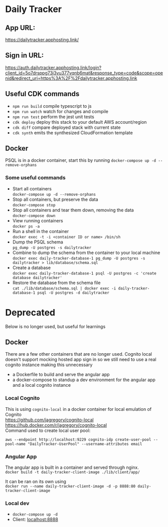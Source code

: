 # Daily Tracker

## App URL:
https://dailytracker.apphosting.link/

## Sign in URL:
https://auth.dailytracker.apphosting.link/login?client_id=5o7drsppg73j3vu377vqnb6mat&response_type=code&scope=openid&redirect_uri=https%3A%2F%2Fdailytracker.apphosting.link

## Useful CDK commands

* `npm run build`   compile typescript to js
* `npm run watch`   watch for changes and compile
* `npm run test`    perform the jest unit tests
* `cdk deploy`      deploy this stack to your default AWS account/region
* `cdk diff`        compare deployed stack with current state
* `cdk synth`       emits the synthesized CloudFormation template

## Docker
PSQL is in a docker container, start this by running `docker-compose up -d --remove-orphans`  

### Some useful commands
- Start all containers  
`docker-compose up -d --remove-orphans`
- Stop all containers, but preserve the data  
`docker-compose stop`  
- Stop all containers and tear them down, removing the data  
`docker-compose down`  
- View running containers  
`docker ps -a`  
- Run a shell in the container  
`docker exec -t -i <container ID or name> /bin/sh`  
- Dump the PSQL schema  
`pg_dump -U postgres -s dailytracker`  
- Combine to dump the schema from the container to your local machine  
`docker exec daily-tracker-database-1 pg_dump -U postgres -s dailytracker > lib/database/schema.sql` 
- Create a database  
`docker exec daily-tracker-database-1 psql -U postgres -c 'create database dailytracker'`   
- Restore the database from the schema file  
`cat ./lib/database/schema.sql | docker exec -i daily-tracker-database-1 psql -U postgres -d dailytracker`  

# Deprecated
Below is no longer used, but useful for learnings  

## Docker
There are a few other containers that are no longer used. Cognito local doesn't support mocking hosted app sign in so we still need to use a real cognito instance making this unnecessary
* a Dockerfile to build and serve the angular app 
* a docker-compose to standup a dev environment for the angular app and a local cognito instance

### Local Cognito
This is using `cognito-local` in a docker container for local emulation of Cognito  
https://github.com/jagregory/cognito-local  
https://hub.docker.com/r/jagregory/cognito-local  
Command used to create local user pool:
```
aws --endpoint http://localhost:9229 cognito-idp create-user-pool --pool-name "DailyTracker-UserPool" --username-attributes email
```

### Angular App
The angular app is built in a container and served through nginx.  
`docker build -t daily-tracker-client-image ./lib/client/app/`  

It can be ran on its own using  
`docker run --name daily-tracker-client-image -d -p 8888:80 daily-tracker-client-image`  

### Local dev
* `docker-compose up -d`
* Client: [localhost:8888](http://localhost:8888)
